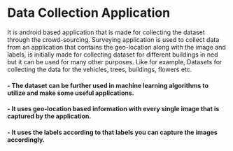 # Data Collection Application
It is android based application that is made for collecting the dataset through the crowd-sourcing. Surveying application is used to collect data from an application that contains the geo-location along with the image and labels, is initially made for collecting dataset for different buildings in ned but it can be used for many other purposes. Like for example, Datasets for collecting the data for the vehicles, trees, buildings, flowers etc.
#### - The dataset can be further used in machine learning algorithms to utilize and make some useful applications.
#### - It uses geo-location based information with every single image that is captured by the application.
#### - It uses the labels according to that labels you can capture the images accordingly.

